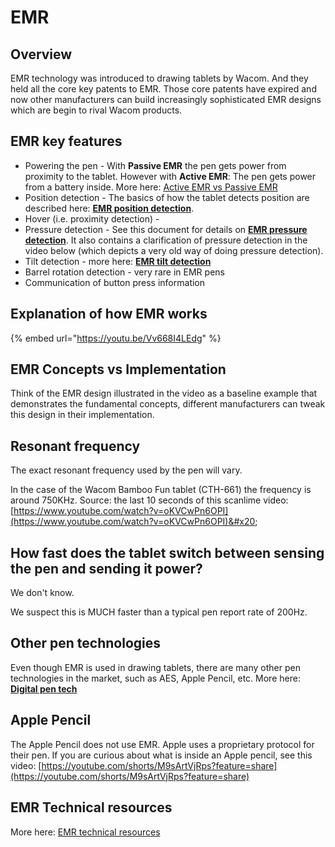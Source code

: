 # EMR

## Overview

EMR technology was introduced to drawing tablets by Wacom. And they held all the core key patents to EMR. Those core patents have expired and now other manufacturers can build increasingly sophisticated EMR designs which are begin to rival Wacom products.

## EMR key features

* Powering the pen - With **Passive EMR** the pen gets power from proximity to the tablet. However with **Active EMR**: The pen gets power from a battery inside. More here: [Active EMR vs Passive EMR](active-emr-vs-passive-emr.md)
* Position detection - The basics of how the tablet detects position are described here: [**EMR position detection**](emr-position-detection.md).&#x20;
* Hover (i.e. proximity detection) -&#x20;
* Pressure detection - See this document for details on [**EMR pressure detection**](emr-pressure-detection.md). It also contains a clarification of pressure detection in the video below (which depicts a very old way of doing pressure detection).
* Tilt detection - more here: [**EMR tilt detection**](emr-tilt-detection.md) &#x20;
* Barrel rotation detection - very rare in EMR pens
* Communication of button press information&#x20;

## Explanation of how EMR works

{% embed url="https://youtu.be/Vv668I4LEdg" %}

## EMR Concepts vs Implementation

Think of the EMR design illustrated in the video as a baseline example that demonstrates the fundamental concepts, different manufacturers can tweak this design in their implementation.

## **Resonant frequency**

The exact resonant frequency used by the pen will vary.

In the case of the Wacom Bamboo Fun tablet (CTH-661) the frequency is around 750KHz. Source: the last 10 seconds of this scanlime video: [https://www.youtube.com/watch?v=oKVCwPn6OPI](https://www.youtube.com/watch?v=oKVCwPn6OPI)&#x20;

## **How fast does the tablet switch between sensing the pen and sending it power?**

We don't know.

We suspect this is MUCH faster than a typical pen report rate of 200Hz.

## **Other pen technologies**

Even though EMR is used in drawing tablets, there are many other pen technologies in the market, such as AES, Apple Pencil, etc. More here: [**Digital pen tech**](../digital-pen-tech.md)&#x20;

## Apple Pencil

The Apple Pencil does not use EMR. Apple uses a proprietary protocol for their pen. If you are curious about what is inside an Apple pencil, see this video: [https://youtube.com/shorts/M9sArtVjRps?feature=share](https://youtube.com/shorts/M9sArtVjRps?feature=share) &#x20;

## EMR Technical resources

More here: [EMR technical resources](./#emr-technical-resources)&#x20;

